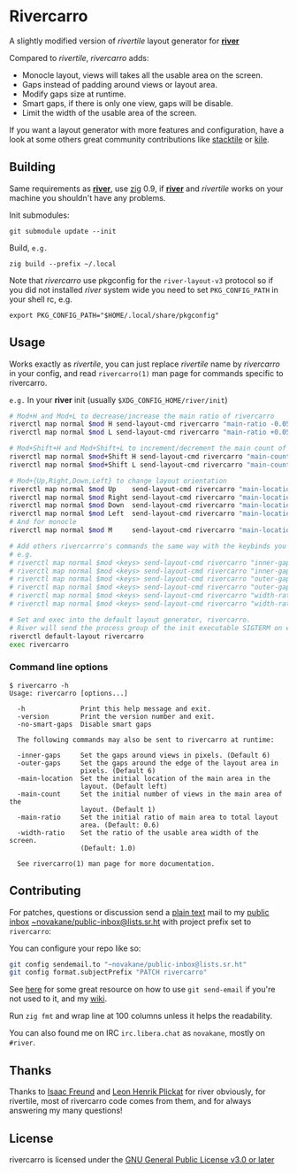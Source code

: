 # Rivercarro

A slightly modified version of _rivertile_ layout generator for
**[river]**

Compared to _rivertile_, _rivercarro_ adds:

-   Monocle layout, views will takes all the usable area on the screen.
-   Gaps instead of padding around views or layout area.
-   Modify gaps size at runtime.
-   Smart gaps, if there is only one view, gaps will be disable.
-   Limit the width of the usable area of the screen.

If you want a layout generator with more features and configuration, have
a look at some others great community contributions like [stacktile] or [kile].

## Building

Same requirements as **[river]**, use [zig] 0.9, if **[river]** and
_rivertile_ works on your machine you shouldn't have any problems.

Init submodules:

    git submodule update --init

Build, `e.g.`

    zig build --prefix ~/.local

Note that _rivercarro_ use pkgconfig for the `river-layout-v3`
protocol so if you did not installed _river_ system wide you need to
set `PKG_CONFIG_PATH` in your shell rc, e.g.

    export PKG_CONFIG_PATH="$HOME/.local/share/pkgconfig"

## Usage

Works exactly as _rivertile_, you can just replace _rivertile_ name by
_rivercarro_ in your config, and read `rivercarro(1)` man page for commands
specific to rivercarro.

`e.g.` In your **river** init (usually `$XDG_CONFIG_HOME/river/init`)

```bash
# Mod+H and Mod+L to decrease/increase the main ratio of rivercarro
riverctl map normal $mod H send-layout-cmd rivercarro "main-ratio -0.05"
riverctl map normal $mod L send-layout-cmd rivercarro "main-ratio +0.05"

# Mod+Shift+H and Mod+Shift+L to increment/decrement the main count of rivercarro
riverctl map normal $mod+Shift H send-layout-cmd rivercarro "main-count +1"
riverctl map normal $mod+Shift L send-layout-cmd rivercarro "main-count -1"

# Mod+{Up,Right,Down,Left} to change layout orientation
riverctl map normal $mod Up    send-layout-cmd rivercarro "main-location top"
riverctl map normal $mod Right send-layout-cmd rivercarro "main-location right"
riverctl map normal $mod Down  send-layout-cmd rivercarro "main-location bottom"
riverctl map normal $mod Left  send-layout-cmd rivercarro "main-location left"
# And for monocle
riverctl map normal $mod M     send-layout-cmd rivercarro "main-location monocle"

# Add others rivercarrro's commands the same way with the keybinds you'd like.
# e.g.
# riverctl map normal $mod <keys> send-layout-cmd rivercarro "inner-gaps -1"
# riverctl map normal $mod <keys> send-layout-cmd rivercarro "inner-gaps +1"
# riverctl map normal $mod <keys> send-layout-cmd rivercarro "outer-gaps -1"
# riverctl map normal $mod <keys> send-layout-cmd rivercarro "outer-gaps +1"
# riverctl map normal $mod <keys> send-layout-cmd rivercarro "width-ratio -0.1"
# riverctl map normal $mod <keys> send-layout-cmd rivercarro "width-ratio +0.1"

# Set and exec into the default layout generator, rivercarro.
# River will send the process group of the init executable SIGTERM on exit.
riverctl default-layout rivercarro
exec rivercarro
```

### Command line options

```
$ rivercarro -h
Usage: rivercarro [options...]

  -h              Print this help message and exit.
  -version        Print the version number and exit.
  -no-smart-gaps  Disable smart gaps

  The following commands may also be sent to rivercarro at runtime:

  -inner-gaps     Set the gaps around views in pixels. (Default 6)
  -outer-gaps     Set the gaps around the edge of the layout area in
                  pixels. (Default 6)
  -main-location  Set the initial location of the main area in the
                  layout. (Default left)
  -main-count     Set the initial number of views in the main area of the
                  layout. (Default 1)
  -main-ratio     Set the initial ratio of main area to total layout
                  area. (Default: 0.6)
  -width-ratio    Set the ratio of the usable area width of the screen.
                  (Default: 1.0)

  See rivercarro(1) man page for more documentation.
```

## Contributing

For patches, questions or discussion send a [plain text] mail to my
[public inbox] [~novakane/public-inbox@lists.sr.ht] with project
prefix set to `rivercarro`:

You can configure your repo like so:

```bash
git config sendemail.to "~novakane/public-inbox@lists.sr.ht"
git config format.subjectPrefix "PATCH rivercarro"
```

See [here] for some great resource on how to use `git send-email`
if you're not used to it, and my [wiki].

Run `zig fmt` and wrap line at 100 columns unless it helps the
readability.

You can also found me on IRC `irc.libera.chat` as `novakane`, mostly on
`#river`.

## Thanks

Thanks to [Isaac Freund] and [Leon Henrik Plickat] for river obviously, for
rivertile, most of rivercarro code comes from them, and for always answering
my many questions!


## License

rivercarro is licensed under the [GNU General Public License v3.0 or later]

[river]: https://github.com/ifreund/river
[stacktile]: https://sr.ht/~leon_plickat/stacktile/
[kile]: https://gitlab.com/snakedye/kile
[zig]: https://ziglang.org/download/
[plain text]: https://useplaintext.email/
[public inbox]: https://lists.sr.ht/~novakane/public-inbox
[~novakane/public-inbox@lists.sr.ht]: mailto:~novakane/public-inbox@lists.sr.ht
[here]: https://git-send-email.io
[wiki]: https://man.sr.ht/~novakane/guides/
[isaac freund]: https://github.com/ifreund
[leon henrik plickat]: https://sr.ht/~leon_plickat/
[gnu general public license v3.0 or later]: COPYING
